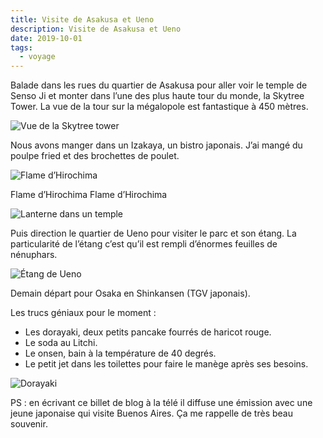 ```yaml
---
title: Visite de Asakusa et Ueno
description: Visite de Asakusa et Ueno
date: 2019-10-01
tags:
  - voyage
---
```


Balade dans les rues du quartier de Asakusa pour aller voir le temple de Senso Ji et monter dans l’une des plus haute tour du monde, la Skytree Tower. La vue de la tour sur la mégalopole est fantastique à 450 mètres.

![Vue de la Skytree tower](/img/jpg/ae383ea7-19d5-483d-86f2-519275141be3-r90.jpg "Vue de la Skytree tower")

Nous avons manger dans un Izakaya, un bistro japonais. J’ai mangé du poulpe fried et des brochettes de poulet.

![Flame d’Hirochima](/img/jpg/648f84f0-be0a-45d5-bcb1-7e743a93cbff.jpg "Flame d’Hirochima")

Flame d’Hirochima Flame d’Hirochima

![Lanterne dans un temple](/img/jpg/1c99cc0f-3495-4339-be26-b6767818004a.jpg "Lanterne dans un temple")

Puis direction le quartier de Ueno pour visiter le parc et son étang. La particularité de l’étang c’est qu’il est rempli d’énormes feuilles de nénuphars.

![Étang de Ueno](/img/jpg/42926659-d6da-4026-96dc-f637ecde1a9e.jpg "Étang de Ueno")

Demain départ pour Osaka en Shinkansen (TGV japonais).

Les trucs géniaux pour le moment :

- Les dorayaki, deux petits pancake fourrés de haricot rouge.  
- Le soda au Litchi.  
- Le onsen, bain à la température de 40 degrés.  
- Le petit jet dans les toilettes pour faire le manège après ses besoins.

![Dorayaki](/img/jpg/f4a31ce8-0839-4c4a-ba53-95712a20bbe1-r90.jpg "Dorayaki")

PS : en écrivant ce billet de blog à la télé il diffuse une émission avec une jeune japonaise qui visite Buenos Aires. Ça me rappelle de très beau souvenir.